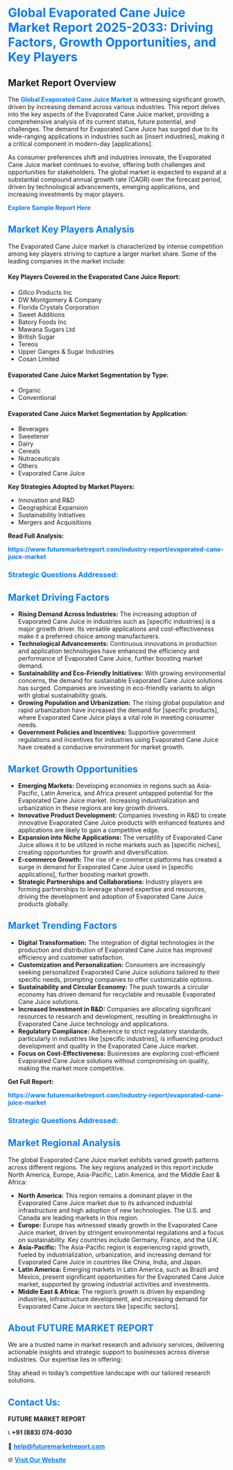 <h1 style="color: #007BFF;">Global Evaporated Cane Juice Market Report 2025-2033: Driving Factors, Growth Opportunities, and Key Players</h1>

<section id="overview">
<h2>Market Report Overview</h2>
<p>The <a href="https://www.futuremarketreport.com/industry-report/evaporated-cane-juice-market" style="color: #007BFF; text-decoration: none;"><strong>Global Evaporated Cane Juice Market</strong></a> is witnessing significant growth, driven by increasing demand across various industries. This report delves into the key aspects of the Evaporated Cane Juice market, providing a comprehensive analysis of its current status, future potential, and challenges. The demand for Evaporated Cane Juice has surged due to its wide-ranging applications in industries such as [insert industries], making it a critical component in modern-day [applications].</p>
<p>As consumer preferences shift and industries innovate, the Evaporated Cane Juice market continues to evolve, offering both challenges and opportunities for stakeholders. The global market is expected to expand at a substantial compound annual growth rate (CAGR) over the forecast period, driven by technological advancements, emerging applications, and increasing investments by major players.</p>
</section>

<section id="overview">
<p><a href="https://www.futuremarketreport.com/request-sample/reportId=113063" style="color: #007BFF; text-decoration: none;"><strong>Explore Sample Report Here</strong></a></p>
</section>

<section id="key-players">
<h2 style="color: #007BFF;">Market Key Players Analysis</h2>
<p>The Evaporated Cane Juice market is characterized by intense competition among key players striving to capture a larger market share. Some of the leading companies in the market include:</p>
<h4>Key Players Covered in the Evaporated Cane Juice Report:</h4>
<ul><li>Gillco Products Inc</li><li>DW Montgomery &amp; Company</li><li>Florida Crystals Corporation</li><li>Sweet Additions</li><li>Batory Foods Inc</li><li>Mawana Sugars Ltd</li><li>British Sugar</li><li>Tereos</li><li>Upper Ganges &amp; Sugar Industries</li><li>Cosan Limited</li></ul>
<h4>Evaporated Cane Juice Market Segmentation by Type:</h4>
<ul><li>Organic</li><li>Conventional</li></ul>

<h4>Evaporated Cane Juice Market Segmentation by Application:</h4>
<ul><li>Beverages</li><li>Sweetener</li><li>Dairy</li><li>Cereals</li><li>Nutraceuticals</li><li>Others</li><li>Evaporated Cane Juice</li></ul>
<p><strong>Key Strategies Adopted by Market Players:</strong></p>
<ul>
<li>Innovation and R&D</li>
<li>Geographical Expansion</li>
<li>Sustainability Initiatives</li>
<li>Mergers and Acquisitions</li>
</ul>
</section>

<section>
<p><strong>Read Full Analysis: </strong></p><a href="https://www.futuremarketreport.com/industry-report/evaporated-cane-juice-market" style="color: #007BFF; text-decoration: none;"><strong>https://www.futuremarketreport.com/industry-report/evaporated-cane-juice-market</strong></a>
<h3 style="color: #007BFF;">Strategic Questions Addressed:</h3>
</section>

<section id="driving-factors">
<h2 style="color: #007BFF;">Market Driving Factors</h2>
<ul>
<li><strong>Rising Demand Across Industries:</strong> The increasing adoption of Evaporated Cane Juice in industries such as [specific industries] is a major growth driver. Its versatile applications and cost-effectiveness make it a preferred choice among manufacturers.</li>
<li><strong>Technological Advancements:</strong> Continuous innovations in production and application technologies have enhanced the efficiency and performance of Evaporated Cane Juice, further boosting market demand.</li>
<li><strong>Sustainability and Eco-Friendly Initiatives:</strong> With growing environmental concerns, the demand for sustainable Evaporated Cane Juice solutions has surged. Companies are investing in eco-friendly variants to align with global sustainability goals.</li>
<li><strong>Growing Population and Urbanization:</strong> The rising global population and rapid urbanization have increased the demand for [specific products], where Evaporated Cane Juice plays a vital role in meeting consumer needs.</li>
<li><strong>Government Policies and Incentives:</strong> Supportive government regulations and incentives for industries using Evaporated Cane Juice have created a conducive environment for market growth.</li>
</ul>
</section>

<section id="growth-opportunities">
<h2 style="color: #007BFF;">Market Growth Opportunities</h2>
<ul>
<li><strong>Emerging Markets:</strong> Developing economies in regions such as Asia-Pacific, Latin America, and Africa present untapped potential for the Evaporated Cane Juice market. Increasing industrialization and urbanization in these regions are key growth drivers.</li>
<li><strong>Innovative Product Development:</strong> Companies investing in R&D to create innovative Evaporated Cane Juice products with enhanced features and applications are likely to gain a competitive edge.</li>
<li><strong>Expansion into Niche Applications:</strong> The versatility of Evaporated Cane Juice allows it to be utilized in niche markets such as [specific niches], creating opportunities for growth and diversification.</li>
<li><strong>E-commerce Growth:</strong> The rise of e-commerce platforms has created a surge in demand for Evaporated Cane Juice used in [specific applications], further boosting market growth.</li>
<li><strong>Strategic Partnerships and Collaborations:</strong> Industry players are forming partnerships to leverage shared expertise and resources, driving the development and adoption of Evaporated Cane Juice products globally.</li>
</ul>
</section>

<section id="trending-factors">
<h2 style="color: #007BFF;">Market Trending Factors</h2>
<ul>
<li><strong>Digital Transformation:</strong> The integration of digital technologies in the production and distribution of Evaporated Cane Juice has improved efficiency and customer satisfaction.</li>
<li><strong>Customization and Personalization:</strong> Consumers are increasingly seeking personalized Evaporated Cane Juice solutions tailored to their specific needs, prompting companies to offer customizable options.</li>
<li><strong>Sustainability and Circular Economy:</strong> The push towards a circular economy has driven demand for recyclable and reusable Evaporated Cane Juice solutions.</li>
<li><strong>Increased Investment in R&D:</strong> Companies are allocating significant resources to research and development, resulting in breakthroughs in Evaporated Cane Juice technology and applications.</li>
<li><strong>Regulatory Compliance:</strong> Adherence to strict regulatory standards, particularly in industries like [specific industries], is influencing product development and quality in the Evaporated Cane Juice market.</li>
<li><strong>Focus on Cost-Effectiveness:</strong> Businesses are exploring cost-efficient Evaporated Cane Juice solutions without compromising on quality, making the market more competitive.</li>
</ul>
</section>

<section>
<p><strong>Get Full Report: </strong></p><a href="https://www.futuremarketreport.com/industry-report/evaporated-cane-juice-market" style="color: #007BFF; text-decoration: none;"><strong>https://www.futuremarketreport.com/industry-report/evaporated-cane-juice-market</strong></a>
<h3 style="color: #007BFF;">Strategic Questions Addressed:</h3>
</section>


<section id="regional-analysis">
<h2 style="color: #007BFF;">Market Regional Analysis</h2>
<p>The global Evaporated Cane Juice market exhibits varied growth patterns across different regions. The key regions analyzed in this report include North America, Europe, Asia-Pacific, Latin America, and the Middle East & Africa:</p>
<ul>
<li><strong>North America:</strong> This region remains a dominant player in the Evaporated Cane Juice market due to its advanced industrial infrastructure and high adoption of new technologies. The U.S. and Canada are leading markets in this region.</li>
<li><strong>Europe:</strong> Europe has witnessed steady growth in the Evaporated Cane Juice market, driven by stringent environmental regulations and a focus on sustainability. Key countries include Germany, France, and the U.K.</li>
<li><strong>Asia-Pacific:</strong> The Asia-Pacific region is experiencing rapid growth, fueled by industrialization, urbanization, and increasing demand for Evaporated Cane Juice in countries like China, India, and Japan.</li>
<li><strong>Latin America:</strong> Emerging markets in Latin America, such as Brazil and Mexico, present significant opportunities for the Evaporated Cane Juice market, supported by growing industrial activities and investments.</li>
<li><strong>Middle East & Africa:</strong> The region’s growth is driven by expanding industries, infrastructure development, and increasing demand for Evaporated Cane Juice in sectors like [specific sectors].</li>
</ul>
</section>

<footer>
<h2 style="color: #007BFF;">About FUTURE MARKET REPORT</h2>
<p>We are a trusted name in market research and advisory services, delivering actionable insights and strategic support to businesses across diverse industries. Our expertise lies in offering:</p>

<p>Stay ahead in today’s competitive landscape with our tailored research solutions.</p>

<h2 style="color: #007BFF;">Contact Us:</h2>
<p><strong>FUTURE MARKET REPORT</strong></p>
<p>📞 <strong>+91 (883) 074-8030</strong></p>
<p>📧 <strong><a href="mailto:help@futuremarketreport.com" style="color: #007BFF;">help@futuremarketreport.com</a></strong></p>
<p>🌐 <strong><a href="https://www.futuremarketreport.com/" style="color: #007BFF;">Visit Our Website</a></strong></p>
</footer>